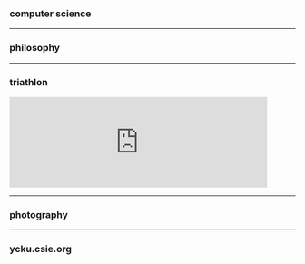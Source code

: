 ### computer science

---

### philosophy

---

### triathlon

<iframe height='160' width='90%' frameborder='0' allowtransparency='true' scrolling='no' src='https://www.strava.com/athletes/15266496/activity-summary/2be68f43e7a8f765940f99ab856f66ff43a422b6'></iframe>

---

### photography

---
### ycku.csie.org
